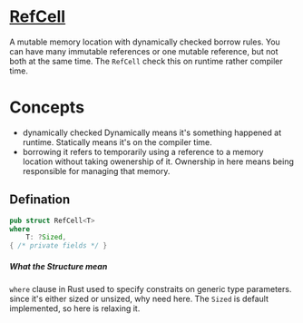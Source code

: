 # [RefCell](https://doc.rust-lang.org/std/cell/struct.RefCell.html)
A mutable memory location with dynamically checked borrow rules.
You can have many immutable references or one mutable reference, but not both at the same time. The `RefCell` check this on runtime rather compiler time.
# Concepts
- dynamically checked
Dynamically means it's something happened at runtime.
Statically means it's on the compiler time.
- borrowing
it refers to temporarily using a reference to a memory location without taking owenership of it.
Ownership in here means being responsible for managing that memory.
## Defination
```rust
pub struct RefCell<T>
where
    T: ?Sized,
{ /* private fields */ }
```
##### What the Structure mean
`where` clause in Rust used to specify constraits on generic type parameters.
since it's either sized or unsized, why need here.
The `Sized` is default implemented, so here is relaxing it.
